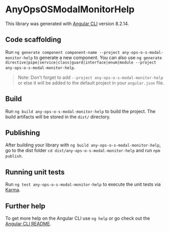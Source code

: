 # AnyOpsOSModalMonitorHelp

This library was generated with [Angular CLI](https://github.com/angular/angular-cli) version 8.2.14.

## Code scaffolding

Run `ng generate component component-name --project any-ops-o-s-modal-monitor-help` to generate a new component. You can also use `ng generate directive|pipe|service|class|guard|interface|enum|module --project any-ops-o-s-modal-monitor-help`.
> Note: Don't forget to add `--project any-ops-o-s-modal-monitor-help` or else it will be added to the default project in your `angular.json` file. 

## Build

Run `ng build any-ops-o-s-modal-monitor-help` to build the project. The build artifacts will be stored in the `dist/` directory.

## Publishing

After building your library with `ng build any-ops-o-s-modal-monitor-help`, go to the dist folder `cd dist/any-ops-o-s-modal-monitor-help` and run `npm publish`.

## Running unit tests

Run `ng test any-ops-o-s-modal-monitor-help` to execute the unit tests via [Karma](https://karma-runner.github.io).

## Further help

To get more help on the Angular CLI use `ng help` or go check out the [Angular CLI README](https://github.com/angular/angular-cli/blob/master/README.md).
